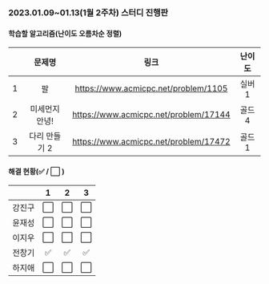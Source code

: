 ### 2023.01.09~01.13(1월 2주차) 스터디 진행판

#### 학습할 알고리즘(난이도 오름차순 정렬)

|      |      문제명      |                             링크                             | 난이도 |
| :--: | :--------------: | :----------------------------------------------------------: | :----: |
|  1  | 팔 | https://www.acmicpc.net/problem/1105 | 실버1 |
|  2   |  미세먼지 안녕!  | https://www.acmicpc.net/problem/17144 | 골드4 |
|  3   | 다리 만들기 2 | https://www.acmicpc.net/problem/17472 | 골드1  |

#### 해결 현황(:white_check_mark: / :white_large_square:  )

|        |          1           |          2           |          3           |
| :----: | :------------------: | :------------------: | :------------------: |
| 강진구 | :white_large_square: | :white_large_square: | :white_large_square: |
| 윤재성 | :white_large_square: | :white_large_square: | :white_large_square: |
|  이지우  | :white_large_square: | :white_large_square: | :white_large_square: |
| 전창기 | :white_check_mark: |  :white_check_mark:  |  :white_check_mark:  |
| 하지애 | :white_large_square: | :white_large_square: | :white_large_square: |


